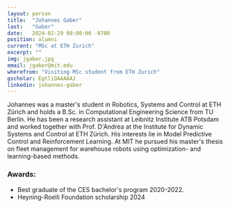 ```yaml
---
layout: person
title:  "Johannes Gaber"
last:   "Gaber"
date:   2024-02-29 00:00:00 -0700
position: alumni
current: "MSc at ETH Zurich"
excerpt: ""
img: jgaber.jpg
email: jgaber@mit.edu
wherefrom: "Visiting MSc student from ETH Zurich"
gscholar: EgtliOAAAAAJ
linkedin: johannes-gaber
---
```


Johannes was a master's student in Robotics, Systems and Control at ETH Zürich and holds a B.Sc. in Computational Engineering Science from TU Berlin. 
He has been a research assistant at Leibnitz Institute ATB Potsdam and worked together with Prof. D'Andrea at the Institute for Dynamic Systems and Control at ETH Zürich. 
His interests lie in Model Predictive Control and Reinforcement Learning. 
At MIT he pursued his master's thesis on fleet management for warehouse robots using optimization- and learning-based methods.


### Awards:
- Best graduate of the CES bachelor's program 2020-2022.
- Heyning-Roelli Foundation scholarship 2024






